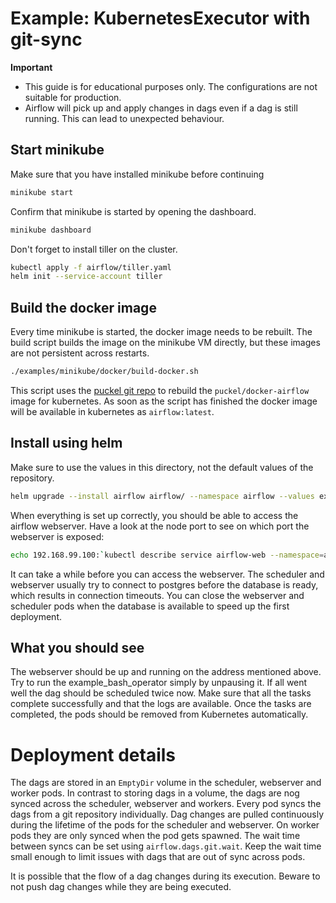 # Example: KubernetesExecutor with git-sync

__Important__

- This guide is for educational purposes only. 
The configurations are not suitable for production.
- Airflow will pick up and apply changes in dags even if a dag is still running. 
This can lead to unexpected behaviour.

## Start minikube

Make sure that you have installed minikube before continuing

```bash
minikube start
```

Confirm that minikube is started by opening the dashboard.

```bash
minikube dashboard
```

Don't forget to install tiller on the cluster.

```bash
kubectl apply -f airflow/tiller.yaml
helm init --service-account tiller
```

## Build the docker image

Every time minikube is started, the docker image needs to be rebuilt.
The build script builds the image on the minikube VM directly,
but these images are not persistent across restarts.

```bash
./examples/minikube/docker/build-docker.sh
```

This script uses the [puckel git repo](https://github.com/puckel/docker-airflow) to rebuild
the `puckel/docker-airflow` image for kubernetes. 
As soon as the script has finished the docker image will be available in kubernetes as `airflow:latest`.

## Install using helm

Make sure to use the values in this directory, not the default values of the repository.

```bash
helm upgrade --install airflow airflow/ --namespace airflow --values examples/minikube/git-sync/values.yaml
```

When everything is set up correctly, you should be able to access the airflow webserver.
Have a look at the node port to see on which port the webserver is exposed:

```bash
echo 192.168.99.100:`kubectl describe service airflow-web --namespace=airflow | grep NodePort | sed -n 's/.*web  \([0-9]\+\)\/TCP/\1/p' `
```

It can take a while before you can access the webserver. 
The scheduler and webserver usually try to connect to postgres before the database is ready,
which results in connection timeouts. 
You can close the webserver and scheduler pods when the database is available to speed up the
first deployment.

## What you should see

The webserver should be up and running on the address mentioned above.
Try to run the example_bash_operator simply by unpausing it. 
If all went well the dag should be scheduled twice now.
Make sure that all the tasks complete successfully and that the logs are available.
Once the tasks are completed, the pods should be removed from Kubernetes automatically.

# Deployment details

The dags are stored in an `EmptyDir` volume in the scheduler, webserver and worker pods. 
In contrast to storing dags in a volume, the dags are nog synced across the scheduler, webserver and workers.
Every pod syncs the dags from a git repository individually. 
Dag changes are pulled continuously during the lifetime of the pods for the scheduler and webserver.
On worker pods they are only synced when the pod gets spawned.
The wait time between syncs can be set using `airflow.dags.git.wait`.
Keep the wait time small enough to limit issues with dags that are out of sync across pods.

It is possible that the flow of a dag changes during its execution. 
Beware to not push dag changes while they are being executed.
